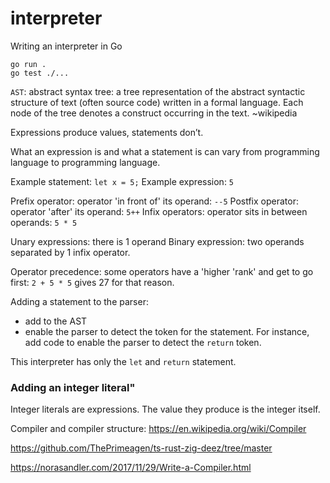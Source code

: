 # interpreter
Writing an interpreter in Go


```
go run .
go test ./...
```


`AST`: abstract syntax tree: a tree representation of the abstract syntactic structure of text (often source code) written in a formal language. Each node of the tree denotes a construct occurring in the text. ~wikipedia

Expressions produce values, statements don’t. 

What an expression is and what a statement is can vary from programming language to programming language.

Example statement: `let x = 5;`
Example expression: `5`

Prefix operator: operator 'in front of' its operand: `--5`
Postfix operator: operator 'after' its operand: `5++`
Infix operators: operator sits in between operands: `5 * 5`

Unary expressions: there is 1 operand
Binary expression: two operands separated by 1 infix operator.

Operator precedence: some operators have a 'higher 'rank' and get to go first: `2 + 5 * 5` gives 27 for that reason.

Adding a statement to the parser:
- add to the AST
- enable the parser to detect the token for the statement. For instance,
 add code to enable the parser to detect the `return` token.

 This interpreter has only the `let` and `return` statement.

 ### Adding an integer literal"

 Integer literals are expressions. The value they produce is the integer itself. 





 Compiler and compiler structure:
 https://en.wikipedia.org/wiki/Compiler


 https://github.com/ThePrimeagen/ts-rust-zig-deez/tree/master
 

 https://norasandler.com/2017/11/29/Write-a-Compiler.html